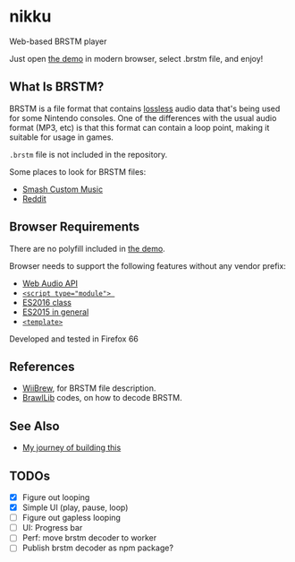 # nikku

Web-based BRSTM player

Just open [the demo](https://kenrick95.github.io/nikku/) in modern browser, select .brstm file, and enjoy!

## What Is BRSTM?

BRSTM is a file format that contains [lossless](https://sound.stackexchange.com/a/40879) audio data that's being used for some Nintendo consoles. One of the differences with the usual audio format (MP3, etc) is that this format can contain a loop point, making it suitable for usage in games.

`.brstm` file is not included in the repository.

Some places to look for BRSTM files:

- [Smash Custom Music](http://smashcustommusic.com/)
- [Reddit](https://www.reddit.com/r/BRSTM/)

## Browser Requirements

There are no polyfill included in [the demo](https://kenrick95.github.io/nikku/).

Browser needs to support the following features without any vendor prefix:

- [Web Audio API](https://caniuse.com/#feat=audio-api)
- [`<script type="module"> `](https://caniuse.com/#feat=es6-module)
- [ES2016 class](https://caniuse.com/#feat=es6-class)
- [ES2015 in general](https://caniuse.com/#feat=es6)
- [`<template>`](https://caniuse.com/#feat=template)

Developed and tested in Firefox 66

## References

- [WiiBrew](https://wiibrew.org/wiki/BRSTM_file), for BRSTM file description.
- [BrawlLib](https://github.com/libertyernie/brawltools) codes, on how to decode BRSTM.

## See Also

- [My journey of building this](https://blog.kenrick95.org/2019/04/nikku/)

## TODOs

- [x] Figure out looping
- [x] Simple UI (play, pause, loop)
- [ ] Figure out gapless looping
- [ ] UI: Progress bar
- [ ] Perf: move brstm decoder to worker
- [ ] Publish brstm decoder as npm package?
